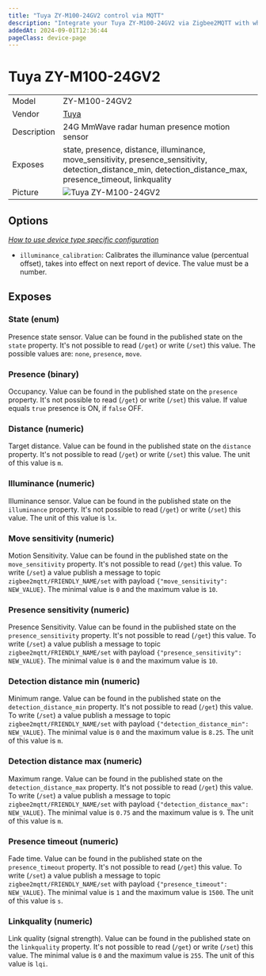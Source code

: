 ```yaml
---
title: "Tuya ZY-M100-24GV2 control via MQTT"
description: "Integrate your Tuya ZY-M100-24GV2 via Zigbee2MQTT with whatever smart home infrastructure you are using without the vendor's bridge or gateway."
addedAt: 2024-09-01T12:36:44
pageClass: device-page
---
```


<!-- !!!! -->
<!-- ATTENTION: This file is auto-generated through docgen! -->
<!-- You can only edit the "Notes"-Section between the two comment lines "Notes BEGIN" and "Notes END". -->
<!-- Do not use h1 or h2 heading within "## Notes"-Section. -->
<!-- !!!! -->

# Tuya ZY-M100-24GV2

|     |     |
|-----|-----|
| Model | ZY-M100-24GV2  |
| Vendor  | [Tuya](/supported-devices/#v=Tuya)  |
| Description | 24G MmWave radar human presence motion sensor |
| Exposes | state, presence, distance, illuminance, move_sensitivity, presence_sensitivity, detection_distance_min, detection_distance_max, presence_timeout, linkquality |
| Picture | ![Tuya ZY-M100-24GV2](https://www.zigbee2mqtt.io/images/devices/ZY-M100-24GV2.png) |


<!-- Notes BEGIN: You can edit here. Add "## Notes" headline if not already present. -->


<!-- Notes END: Do not edit below this line -->



## Options
*[How to use device type specific configuration](../guide/configuration/devices-groups.md#specific-device-options)*

* `illuminance_calibration`: Calibrates the illuminance value (percentual offset), takes into effect on next report of device. The value must be a number.


## Exposes

### State (enum)
Presence state sensor.
Value can be found in the published state on the `state` property.
It's not possible to read (`/get`) or write (`/set`) this value.
The possible values are: `none`, `presence`, `move`.

### Presence (binary)
Occupancy.
Value can be found in the published state on the `presence` property.
It's not possible to read (`/get`) or write (`/set`) this value.
If value equals `true` presence is ON, if `false` OFF.

### Distance (numeric)
Target distance.
Value can be found in the published state on the `distance` property.
It's not possible to read (`/get`) or write (`/set`) this value.
The unit of this value is `m`.

### Illuminance (numeric)
Illuminance sensor.
Value can be found in the published state on the `illuminance` property.
It's not possible to read (`/get`) or write (`/set`) this value.
The unit of this value is `lx`.

### Move sensitivity (numeric)
Motion Sensitivity.
Value can be found in the published state on the `move_sensitivity` property.
It's not possible to read (`/get`) this value.
To write (`/set`) a value publish a message to topic `zigbee2mqtt/FRIENDLY_NAME/set` with payload `{"move_sensitivity": NEW_VALUE}`.
The minimal value is `0` and the maximum value is `10`.

### Presence sensitivity (numeric)
Presence Sensitivity.
Value can be found in the published state on the `presence_sensitivity` property.
It's not possible to read (`/get`) this value.
To write (`/set`) a value publish a message to topic `zigbee2mqtt/FRIENDLY_NAME/set` with payload `{"presence_sensitivity": NEW_VALUE}`.
The minimal value is `0` and the maximum value is `10`.

### Detection distance min (numeric)
Minimum range.
Value can be found in the published state on the `detection_distance_min` property.
It's not possible to read (`/get`) this value.
To write (`/set`) a value publish a message to topic `zigbee2mqtt/FRIENDLY_NAME/set` with payload `{"detection_distance_min": NEW_VALUE}`.
The minimal value is `0` and the maximum value is `8.25`.
The unit of this value is `m`.

### Detection distance max (numeric)
Maximum range.
Value can be found in the published state on the `detection_distance_max` property.
It's not possible to read (`/get`) this value.
To write (`/set`) a value publish a message to topic `zigbee2mqtt/FRIENDLY_NAME/set` with payload `{"detection_distance_max": NEW_VALUE}`.
The minimal value is `0.75` and the maximum value is `9`.
The unit of this value is `m`.

### Presence timeout (numeric)
Fade time.
Value can be found in the published state on the `presence_timeout` property.
It's not possible to read (`/get`) this value.
To write (`/set`) a value publish a message to topic `zigbee2mqtt/FRIENDLY_NAME/set` with payload `{"presence_timeout": NEW_VALUE}`.
The minimal value is `1` and the maximum value is `1500`.
The unit of this value is `s`.

### Linkquality (numeric)
Link quality (signal strength).
Value can be found in the published state on the `linkquality` property.
It's not possible to read (`/get`) or write (`/set`) this value.
The minimal value is `0` and the maximum value is `255`.
The unit of this value is `lqi`.

